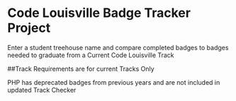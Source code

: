# Code Louisville Badge Tracker Project
 

Enter a student treehouse name and compare completed badges to badges needed to graduate from a Current Code Louisville Track

##Track Requirements are for current Tracks Only

PHP has deprecated badges from previous years and are not included in updated Track Checker
